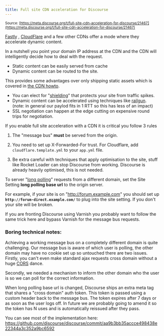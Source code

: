 ```yaml
---
title: Full site CDN acceleration for Discourse
---
```


<small class="documentation-source">Source: [https://meta.discourse.org/t/full-site-cdn-acceleration-for-discourse/21467](https://meta.discourse.org/t/full-site-cdn-acceleration-for-discourse/21467)</small>

[Fastly][1] , [CloudFlare][2] and a few other CDNs offer a mode where they accelerate dynamic content. 

In a nutshell you point your domain IP address at the CDN and the CDN will intelligently decide how to deal with the request.

- Static content can be easily served from cache
- Dynamic content can be routed to the site. 

This provides some advantages over only shipping static assets which is covered in [the CDN howto][3].

- You can elect for "[shielding][4]" that protects your site from traffic spikes. 
- Dynamic content can be accelerated using techniques like [railgun][5]. (note: in general our paylod fits in 1 RTT so this has less of an impact) 
- SSL negotiation can happen at the edge cutting on expensive round trips for negotiation.

If you enable full site acceleration with a CDN it is critical you follow 3 rules

1. The "message bus" **must** be served from the origin.

2. You need to set up X-Forwarded-For trust. For Cloudflare, add `cloudflare.template.yml` to your `app.yml` file.

2. Be extra careful with techniques that apply optimisation to the site, stuff like Rocket Loader can stop Discourse from working. Discourse is already heavily optimised, this is not needed. 

To server "[long polling][6]" requests from a different domain, set the Site Setting **long polling base url** to the origin server. 

For example, if your site is on "http://forum.example.com" you should set up **`http://forum-direct.example.com/`** to plug into the site setting. If you don't your site will be broken. 

If you are fronting Discourse using Varnish you probably want to follow the same trick here and bypass Varnish for the message bus requests. 

### Boring technical notes:

Achieving a working message bus on a completely different domain is quite challenging. Our message bus is aware of which user is polling, the other domain may have no cookie set up so untouched there are two issues. Firstly, you can't even make standard ajax requests cross domain without a huge [CORS][7] dance.

Secondly, we needed a mechanism to inform the other domain who the user is so we can poll for the correct information. 

When long polling base url is changed, Discourse ships an extra meta tag that shares a "cross domain" auth token. This token is passed using a custom header back to the message bus. The token expires after 7 days or as soon as the user logs off. In future we are probably going to amend it so the token has N uses and is automatically reissued after they pass. 

You can see most of the implementation here: https://github.com/discourse/discourse/commit/aa9b3bb35accce498438e22344a3c352a9bc6592


  [1]: http://www.fastly.com/
  [2]: https://www.cloudflare.com
  [3]: https://meta.discourse.org/t/enable-a-cdn-for-your-discourse/14857
  [4]: http://www.fastly.com/products/origin-shield/
  [5]: https://www.cloudflare.com/railgun
  [6]: http://en.wikipedia.org/wiki/Comet_%28programming%29
  [7]: http://en.wikipedia.org/wiki/Cross-origin_resource_sharing
